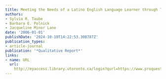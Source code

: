 ```yaml
---
title: Meeting the Needs of a Latino English Language Learner through Teacher Research
authors:
- Sylvia R. Taube
- Barbara E. Polnick
- Jacqueline Minor Lane
date: '2006-01-01'
publishDate: '2024-10-10T14:22:53.308787Z'
publication_types:
- article-journal
publication: '*Qualitative Report*'
links:
- name: URL
  url: 
    http://myaccess.library.utoronto.ca/login?qurl=https://www.proquest.com/docview/61934086?accountid=14771&bdid=38382&_bd=phrzD1GOncbVhzUpKl5Mu%2FYxkvQ%3D
---
```

